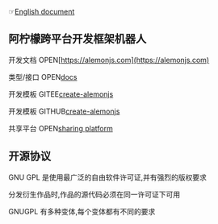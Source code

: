 ☞[English document](./README_English.md)

## 阿柠檬跨平台开发框架机器人

开发文档 OPEN[https://alemonjs.com](https://alemonjs.com)

类型/接口 OPEN[docs](https://ningmengchongshui.github.io/alemon/)

开发模板 GITEE[create-alemonjs](https://gitee.com/ningmengchongshui/alemon/tree/cli/bin)

开发模板 GITHUB[create-alemonjs](https://github.com/ningmengchongshui/alemon/tree/cli/bin)

共享平台 OPEN[sharing platform](https://gitee.com/ningmengchongshui/alemon/tree/web/docs/.vitepress/components/data)

## 开源协议

GNU GPL 是使用最广泛的自由软件许可证,并有强烈的版权要求

分发衍生作品时,作品的源代码必须在同一许可证下可用

GNUGPL 有多种变体,每个变体都有不同的要求
